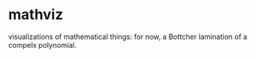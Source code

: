 # mathviz
visualizations of mathematical things: for now, a Bottcher lamination of a compelx polynomial.
